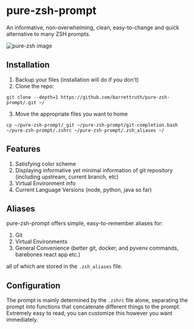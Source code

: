 # pure-zsh-prompt

An informative, non-overwhelming, clean, easy-to-change and quick alternative to many ZSH prompts.

![pure-zsh image](https://github.com/barrettruth/pure-zsh-prompt/blob/master/pure-zsh-graphic.png)

## Installation

1. Backup your files (installation will do if you don't)
2. Clone the repo:
```
git clone --depth=1 https://github.com/barrettruth/pure-zsh-prompt/.git ~/
```
3. Move the appropriate files you want to home
```
cp ~/pure-zsh-prompt/_git ~/pure-zsh-prompt/git-completion.bash ~/pure-zsh-prompt/.zshrc ~/pure-zsh-prompt/.zsh_aliases ~/
```

## Features

1. Satisfying color scheme
2. Displaying informative yet minimal information of git repository (including upstream, current branch, etc)
3. Virtual Environment info
4. Current Language Versions (node, python, java so far)

## Aliases

pure-zsh-prompt offers simple, easy-to-remember aliases for:

1. Git
2. Virtual Environments
3. General Convenience (better git, docker, and pyvenv commands, barebones react app etc.)

all of which are stored in the `.zsh_aliases` file.

## Configuration

The prompt is mainly determined by the `.zshrc` file alone, separating the prompt into functions that concatenate different things to the prompt. Extremely easy to read, you can customize this however you want immediately.

